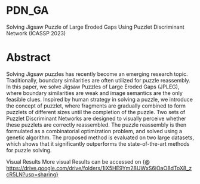 # PDN_GA
Solving Jigsaw Puzzle of Large Eroded Gaps Using Puzzlet Discriminant Network (ICASSP 2023)

# Abstract
Solving Jigsaw puzzles has recently become an emerging research topic. Traditionally, boundary similarities are often utilized for puzzle reassembly. In this paper, we solve Jigsaw Puzzles of Large Eroded Gaps (JPLEG), where boundary similarities are weak and image semantics are the only feasible clues. Inspired by human strategy in solving a puzzle, we introduce the concept of puzzlet, where fragments are gradually combined to form puzzlets of different sizes until the completion of the puzzle. Two sets of Puzzlet Discriminant Networks are designed to visually perceive whether these puzzlets are correctly reassembled. The puzzle reassembly is then formulated as a combinatorial optimization problem, and solved using a genetic algorithm. The proposed method is evaluated on two large datasets, which shows that it significantly outperforms the state-of-the-art methods for puzzle solving.

Visual Results
More visual Results can be accessed on {@ https://drive.google.com/drive/folders/1iX5HE9Ym28UWxS6iOaO8dToX8_zcR5LN?usp=sharing}
